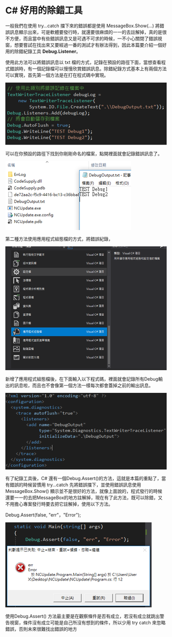 # C# 好用的除錯工具

一般我們在使用 try...catch 擋下來的錯誤都是使用 MessageBox.Show(...)
將錯誤訊息顯示出來，可是軟體要發行時，就還要很麻煩的一一的去註解掉，真的是很不方便，而且當中有些錯誤訊息又是可遇不可求的時候，一不小心關閉了錯誤視窗，想要嘗試在找出來又要經過一番的測試才有辦法得到，因此本篇要介紹一個好用的除錯紀錄工具
**Debug.Listener**。

使用此方法可以將錯誤訊息以 txt
檔的方式，記錄在預設的路徑下面，當想查看程式錯誤時，有一個記錄檔可以慢慢欣賞錯誤訊息。除錯紀錄方式基本上有兩個方法可以實現，首先第一個方法是在打在程式碼中實現。

![](./images/image1.png)

可以在你預設的路徑下找到你剛剛命名的檔案，點開裡面就會記錄錯誤訊息了。

![](./images/image2.png)

第二種方法使用應用程式組態檔的方式，將錯誤紀錄，

![](./images/image3.png)

新增了應用程式組態檔後，在下面輸入以下程式碼，裡面就會記錄所有Debug輸出的訊息啦，而且也不會像第一個方法一樣每次都會蓋掉之前的輸出訊息。

![](./images/image4.png)

有了紀錄工具後，C#
還有一個Debug.Assert()的方法，這就是本篇的重點了，當有錯誤的時候習慣用
try...catch 先將錯誤擋下，並使用錯誤訊息使用MessageBox.Show()
顯示並不是很好的方法，就像上面說的，程式發行的時候還要一一的去把MessageBox的地方註解掉，現在有了此方法，既可以除錯，又不用擔心專案發行時要去把它註解掉，使用以下方法。

Debug.Assert(false, "err"，"Error");

![](./images/image5.png)

使用Debug.Assert()
方法最主要是在觀察條件是否有成立，若沒有成立就跳出警告視窗，條件沒有成立可能是自己所沒有想到的條件，所以少用
try catch 來忽略錯誤，否則未來很難找出錯誤的地方
